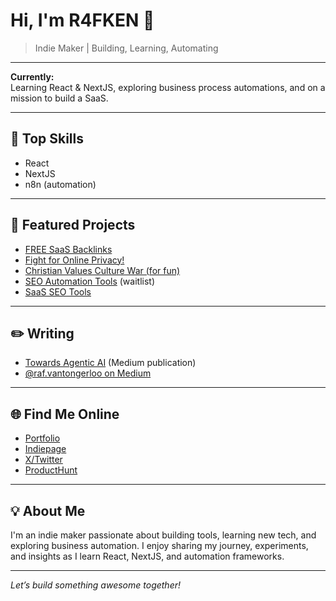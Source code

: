 # Hi, I'm R4FKEN 👋

> Indie Maker | Building, Learning, Automating

---

**Currently:**  
Learning React & NextJS, exploring business process automations, and on a mission to build a SaaS.

---

## 🚀 Top Skills
- React
- NextJS
- n8n (automation)

---

## 🧩 Featured Projects

- [FREE SaaS Backlinks](https://lin-k.to)
- [Fight for Online Privacy!](https://chat-control.eu)
- [Christian Values Culture War (for fun)](https://christpilled.com/)
- [SEO Automation Tools](http://rocketproof.io/) (waitlist)
- [SaaS SEO Tools](https://rafvantongerloo.com/saas-seo)

---

## ✏️ Writing

- [Towards Agentic AI](https://medium.com/towards-agentic-ai) (Medium publication)
- [@raf.vantongerloo on Medium](https://medium.com/@raf.vantongerloo)

---

## 🌐 Find Me Online

- [Portfolio](https://rafvantongerloo.com)
- [Indiepage](https://indiepa.ge/r4fken)
- [X/Twitter](https://x.com/RafVantongerloo)
- [ProductHunt](https://www.producthunt.com/@rafvantongerloo)

---

## 💡 About Me

I'm an indie maker passionate about building tools, learning new tech, and exploring business automation. I enjoy sharing my journey, experiments, and insights as I learn React, NextJS, and automation frameworks.

---

*Let’s build something awesome together!*
